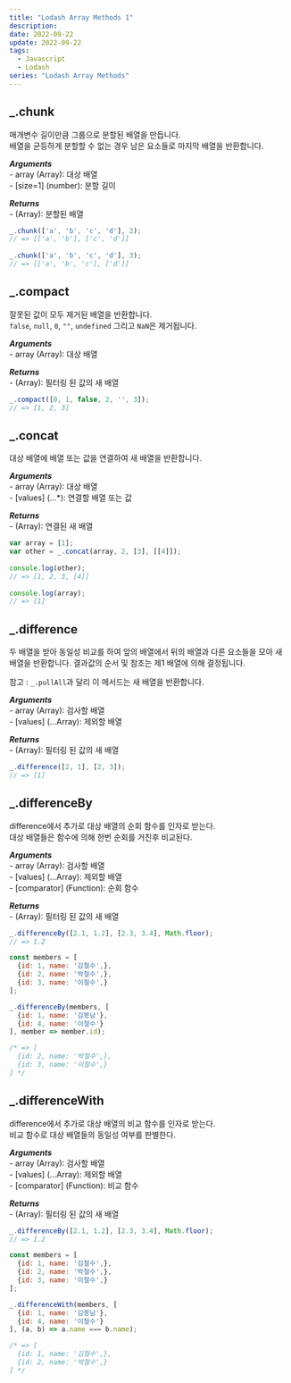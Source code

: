 ```yaml
---
title: "Lodash Array Methods 1"
description:
date: 2022-09-22
update: 2022-09-22
tags:
  - Javascript
  - Lodash
series: "Lodash Array Methods"
---
```


## _.chunk

매개변수 길이만큼 그룹으로 분할된 배열을 만듭니다.<br>
배열을 균등하게 분할할 수 없는 경우 남은 요소들로 마지막 배열을 반환합니다.

***Arguments***<br>
\- array (Array): 대상 배열<br>
\- [size=1] (number): 분할 길이

***Returns***<br>
\- (Array): 분할된 배열


```js
_.chunk(['a', 'b', 'c', 'd'], 2);
// => [['a', 'b'], ['c', 'd']]
 
_.chunk(['a', 'b', 'c', 'd'], 3);
// => [['a', 'b', 'c'], ['d']]
```

## _.compact

잘못된 값이 모두 제거된 배열을 반환합니다.<br>
`false`, `null`, `0`, `""`, `undefined` 그리고 `NaN`은 제거됩니다.

***Arguments***<br>
\- array (Array): 대상 배열

***Returns***<br>
\- (Array): 필터링 된 값의 새 배열

```js
_.compact([0, 1, false, 2, '', 3]);
// => [1, 2, 3]
```

## _.concat

대상 배열에 배열 또는 값을 연결하여 새 배열을 반환합니다.

***Arguments***<br>
\- array (Array): 대상 배열<br>
\- [values] (...*): 연결할 배열 또는 값

***Returns***<br>
\- (Array): 연결된 새 배열

```js
var array = [1];
var other = _.concat(array, 2, [3], [[4]]);
 
console.log(other);
// => [1, 2, 3, [4]]
 
console.log(array);
// => [1]
```

## _.difference

두 배열을 받아 동일성 비교를 하여 앞의 배열에서 뒤의 배열과 다른 요소들을 모아 새 배열을 반환합니다. 결과값의 순서 및 참조는 제1 배열에 의해 결정됩니다.

참고 : `_.pullAll`과 달리 이 메서드는 새 배열을 반환합니다.

***Arguments***<br>
\- array (Array): 검사할 배열<br>
\- [values] (...Array): 제외할 배열

***Returns***<br>
\- (Array): 필터링 된 값의 새 배열

```js
_.difference([2, 1], [2, 3]);
// => [1]
```

## _.differenceBy

difference에서 추가로 대상 배열의 순회 함수를 인자로 받는다.<br>
대상 배열들은 함수에 의해 한번 순회를 거친후 비교된다.

***Arguments***<br>
\- array (Array): 검사할 배열<br>
\- [values] (...Array): 제외할 배열<br>
\- [comparator] (Function): 순회 함수

***Returns***<br>
\- (Array): 필터링 된 값의 새 배열

```js
_.differenceBy([2.1, 1.2], [2.3, 3.4], Math.floor);
// => 1.2
```

```js
const members = [
  {id: 1, name: '김철수',},
  {id: 2, name: '박철수',},
  {id: 3, name: '이철수',}
];

_.differenceBy(members, [
  {id: 1, name: '김봉남'},
  {id: 4, name: '이철수'}
], member => member.id);

/* => [
  {id: 2, name: '박철수',},
  {id: 3, name: '이철수',}
] */
```

## _.differenceWith

difference에서 추가로 대상 배열의 비교 함수를 인자로 받는다.<br>
비교 함수로 대상 배열들의 동일성 여부를 판별한다.

***Arguments***<br>
\- array (Array): 검사할 배열<br>
\- [values] (...Array): 제외할 배열<br>
\- [comparator] (Function): 비교 함수

***Returns***<br>
\- (Array): 필터링 된 값의 새 배열

```js
_.differenceBy([2.1, 1.2], [2.3, 3.4], Math.floor);
// => 1.2
```

```js
const members = [
  {id: 1, name: '김철수',},
  {id: 2, name: '박철수',},
  {id: 3, name: '이철수',}
];

_.differenceWith(members, [
  {id: 1, name: '김봉남'},
  {id: 4, name: '이철수'}
], (a, b) => a.name === b.name);

/* => [
  {id: 1, name: '김철수',},
  {id: 2, name: '박철수',}
] */
```
